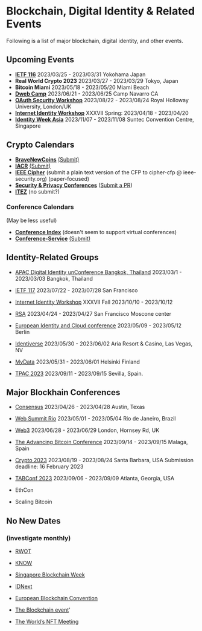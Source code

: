 # Blockchain, Digital Identity & Related Events

Following is a list of major blockchain, digital identity, and other events.

## Upcoming Events

* **[IETF 116](https://www.ietf.org)** 2023/03/25 - 2023/03/31 Yokohama Japan
* **Real World Crypto 2023** 2023/03/27 - 2023/03/29 Tokyo, Japan
* **Bitcoin Miami** 2023/05/18 - 2023/05/20  Miami Beach
* **[Dweb Camp](https://dwebcamp.org)** 2023/06/21 - 2023/06/25  Camp Navarro CA
* **[OAuth Security Workshop](https://oauth.secworkshop.events)** 2023/08/22 - 2023/08/24  Royal Holloway University, London/UK
* **[Internet Identity Workshop](https://internetidentityworkshop.com)** XXXVII Spring: 2023/04/18 - 2023/04/20
* **[Identity Week Asia](https://www.terrapinn.com/exhibition/identity-week-asia/index.stm)** 2023/11/07 - 2023/11/08  Suntec Convention Centre, Singapore

## Crypto Calendars

* **[BraveNewCoins](https://bravenewcoin.com/events)** [(Submit)](https://bravenewcoin.com/events/submit)
* **[IACR](https://iacr.org/events/)** [(Submit)](https://iacr.org/events/edit.php)
* **[IEEE Cipher](https://www.ieee-security.org/Calendar/cipher-hypercalendar.html)** (submit a plain text version of the CFP to cipher-cfp @ ieee-security.org) (paper-focused)
* **[Security & Privacy Conferences](https://sec-deadlines.github.io/)** ([Submit a PR](https://github.com/sec-deadlines/sec-deadlines.github.io))
* **[ITEZ](https://itez.com/events)** (no submit?)

### Conference Calendars

(May be less useful)

* **[Conference Index](https://conferenceindex.org/conferences/cryptography)** (doesn't seem to support virtual conferences)
* **[Conference-Service](https://conference-service.com/conferences/mathematical-cryptography.html)** [(Submit)](https://conference-service.com/auxiliary/submit.html)

## Identity-Related Groups

* [APAC Digital Identity unConference Bangkok, Thailand](https://identitywoman.net/save-the-date-apac-digital-identity-unconference-march-1-3-2023) 2023/03/1 - 2023/03/03  Bangkok, Thailand

* [IETF 117](https://www.ietf.org) 2023/07/22 - 2023/07/28 San Francisco

* [Internet Identity Workshop](https://internetidentityworkshop.com) XXXVII Fall 2023/10/10 - 2023/10/12

* [RSA](https://www.rsaconference.com) 2023/04/24 - 2023/04/27 San Francisco Moscone center

* [European Identity and Cloud conference](https://www.kuppingercole.com/events/eic2023) 2023/05/09 - 2023/05/12 Berlin

* [Identiverse](https://identiverse.com) 2023/05/30 - 2023/06/02 Aria Resort & Casino, Las Vegas, NV

* [MyData](https://mydata.org) 2023/05/31 - 2023/06/01 Helsinki Finland

* [TPAC 2023](https://www.w3.org/wiki/TPAC) 2023/09/11 - 2023/09/15 Sevilla, Spain.

## Major Blockhain Conferences

* [Consensus](https://www.coindesk.com/events) 2023/04/26 - 2023/04/28 Austin, Texas

* [Web Summit Rio](https://rio.websummit.com/) 2023/05/01 - 2023/05/04 Rio de Janeiro, Brazil   

* [Web3](http://web3summit.com) 2023/06/28 - 2023/06/29 London, Hornsey Rd, UK

* [The Advancing Bitcoin Conference](https://www.advancingbitcoin.com/enterprise/2023/) 2023/09/14 - 2023/09/15 Malaga, Spain

* [Crypto 2023](https://crypto.iacr.org/2023/) 2023/08/19 - 2023/08/24 Santa Barbara, USA Submission deadline: 16 February 2023

* [TABConf 2023](https://2023.tabconf.com/) 2023/09/06 - 2023/09/09 Atlanta, Georgia, USA

* EthCon
* Scaling Bitcoin

## No New Dates

### (investigate monthly)

* [RWOT](https://www.eventbrite.com/e/rebooting-the-web-of-trust-xi-2022-the-hague-tickets-347605426187)
* [KNOW](https://www.knowidentity.com/2020-conference)
* [Singapore Blockchain Week](https://singaporeblockchain.org/singapore-blockchain-week-one-of-asias-largest-blockchain-events-returns-from-25-to-29-july-2022)
* [IDNext](https://idnext.eu/events)

* [European Blockchain Convention](https://eblockchainconvention.com)

* [The Blockchain event](https://www.theblockchainevent.com/east)'

* [The World’s NFT Meeting](https://www.nftparis.xyz) 

